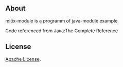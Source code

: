 ## About

mitix-module is a programm of java-module example

Code referenced from  Java:The Complete Reference

## License
[Apache License](https://www.apache.org/licenses/LICENSE-2.0).

